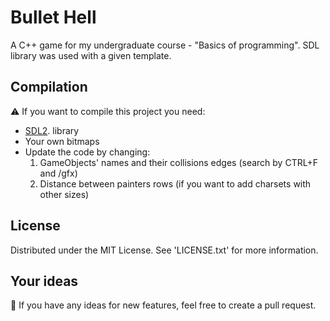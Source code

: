 # Bullet Hell
A C++ game for my undergraduate course - "Basics of programming". SDL library was used with a given template.
## Compilation
:warning: If you want to compile this project you need:
- [SDL2](https://www.libsdl.org/download-2.0.php). library
- Your own bitmaps
- Update the code by changing:
	1. GameObjects' names and their collisions edges	(search by CTRL+F and /gfx)
	2. Distance between painters rows (if you want to add charsets with other sizes)
## License
Distributed under the MIT License. See 'LICENSE.txt' for more information.
## Your ideas
:envelope_with_arrow: If you have any ideas for new features, feel free to create a pull request.

